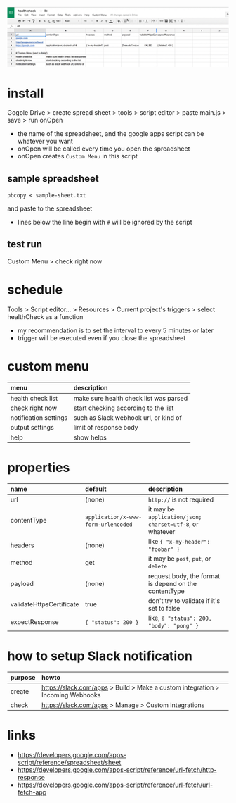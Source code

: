 ![sample-sheet](./images/screenshot1.gif)

# install
Gogole Drive > create spread sheet > tools > script editor > paste main.js > save > run onOpen

- the name of the spreadsheet, and the google apps script can be whatever you want
- onOpen will be called every time you open the spreadsheet
- onOpen creates `Custom Menu` in this script

## sample spreadsheet

```
pbcopy < sample-sheet.txt
```

and paste to the spreadsheet

- lines below the line begin with `#` will be ignored by the script

## test run

Custom Menu > check right now

# schedule
Tools > Script editor... > Resources > Current project's triggers > select healthCheck as a function

- my recommendation is to set the interval to every 5 minutes or later
- trigger will be executed even if you close the spreadsheet

# custom menu
|menu|description|
|:--|:--|
|health check list|make sure health check list was parsed|
|check right now|start checking according to the list|
|notification settings|such as Slack webhook url, or kind of|
|output settings|limit of response body|
|help|show helps|

# properties
|name|default|description|
|:--|:--|:--|
|url|(none)|`http://` is not required|
|contentType|`application/x-www-form-urlencoded`|it may be `application/json; charset=utf-8`, or whatever|
|headers|(none)|like `{ "x-my-header": "foobar" }`|
|method|get|it may be `post`, `put`, or `delete`|
|payload|(none)|request body, the format is depend on the contentType|
|validateHttpsCertificate|true|don't try to validate if it's set to false|
|expectResponse|`{ "status": 200 }`|like, `{ "status": 200, "body": "pong" }`|

# how to setup Slack notification
|purpose|howto|
|:--|:--|
|create|https://slack.com/apps > Build > Make a custom integration > Incoming Webhooks|
|check|https://slack.com/apps > Manage > Custom Integrations|

# links
- https://developers.google.com/apps-script/reference/spreadsheet/sheet
- https://developers.google.com/apps-script/reference/url-fetch/http-response
- https://developers.google.com/apps-script/reference/url-fetch/url-fetch-app
